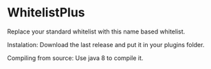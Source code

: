 # WhitelistPlus
Replace your standard whitelist with this name based whitelist.

Instalation:
Download the last release and put it in your plugins folder.

Compiling from source:
Use java 8 to compile it.

